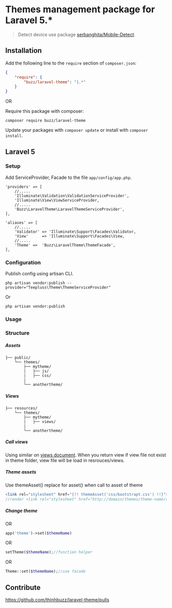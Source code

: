 # Themes management package for Laravel 5.* 


> Detect device use package  [serbanghita/Mobile-Detect](https://github.com/serbanghita/Mobile-Detect).

## Installation

Add the following line to the `require` section of `composer.json`:

```json
{
    "require": {
        "buzz/laravel-theme": "1.*"
    }
}
```

OR

Require this package with composer:
```
composer require buzz/laravel-theme
```

Update your packages with ```composer update``` or install with ```composer install```.

## Laravel 5

### Setup

Add ServiceProvider, Facade to the file `app/config/app.php`.

```
'providers' => [
    //.....
    'Illuminate\Validation\ValidationServiceProvider',
    'Illuminate\View\ViewServiceProvider,
    //.....
    'Buzz\LaravelTheme\LaravelThemeServiceProvider',
],
```

```
'aliases' => [
    //.....
    'Validator' => 'Illuminate\Support\Facades\Validator,
    'View'      => 'Illuminate\Support\Facades\View,
    //.....
    'Theme' =>  'Buzz\LaravelTheme\ThemeFacade',
],
```

### Configuration

Publish config using artisan CLI.

~~~
php artisan vendor:publish --provider="Teepluss\Theme\ThemeServiceProvider"
~~~

Or

~~~
php artisan vendor:publish
~~~

### Usage
### Structure
##### Assets
```
├── public/
    └── themes/
        ├── mytheme/
        |   ├── js/
        |   ├── css/
        |
        └── anothertheme/

```
##### Views
```
├── resources/
    └── themes/
        ├── mytheme/
        |   ├── views/
        |
        └── anothertheme/

```
##### Call views

Using similar on [views document](http://laravel.com/docs/5.1/views). When you return view if view file not exist in theme folder, view file will be load in resrouces/views.

##### Theme assets

Use themeAsset() replace for asset() when call to asset of theme

```php
<link rel="stylesheet" href="{!! themeAsset('css/bootstrapt.css') !!}">
//render <link rel="stylesheet" href="http://domain/themes/theme-name/css/bootstrapt.css">
```

##### Change theme

OR

```php
app('theme')->set($themeName)
```
OR

```php
setTheme($themeName);//function helper
```
OR

```php
Theme::set($themeName);//use facade
```

## Contribute

https://github.com/thinhbuzz/laravel-theme/pulls